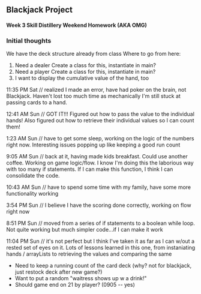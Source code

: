 ## Blackjack Project

#### Week 3 Skill Distillery Weekend Homework (AKA OMG) 

### Initial thoughts
We have the deck structure already from class 
Where to go from here: 
1. Need a dealer 
 	Create a class for this, instantiate in main?
2. Need a player 
	Create a class for this, instantiate in main?
3. I want to display the cumulative value of the hand, too


11:35 PM Sat // realized I made an error, have had poker
on the brain, not Blackjack. Haven't lost too much 
time as mechanically I'm still stuck at passing cards to a hand.

12:41 AM Sun // GOT IT!!! Figured out how to pass the value to the individual hands! Also 
figured out how to retrieve their individual values so I can count them! 

1:23 AM Sun // have to get some sleep, working on the logic of the numbers right now. Interesting 
issues popping up like keeping a good run count 

9:05 AM Sun // back at it, having made kids breakfast. Could use another coffee. Working on game logic/flow. 
I know I'm doing this the laborious way with too many if statements. If I can make this function, I think 
I can consolidate the code.

10:43 AM Sun // have to spend some time with my family, have some more functionality working 

3:54 PM Sun // I believe I have the scoring done correctly, working on flow right now 

8:51 PM Sun // moved from a series of if statements to a boolean while loop. Not quite working but much simpler code...if I can make it work

11:04 PM Sun // it's not perfect but I think I've taken it as far as I can w/out a rested set of eyes on it. Lots of lessons 
learned in this one, from instaniating hands / arrayLists to retrieving the values and comparing the same

 - Need to keep a running count of the card deck (why? not for blackjack, just restock deck after new game?)
 - Want to put a random "waitress shows up w a drink!"
 - Should game end on 21 by player? (0905 -- yes) 